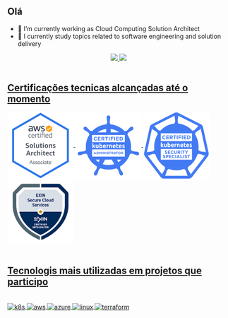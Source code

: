 
## Olá 

- 🔭 I’m currently working as Cloud Computing Solution Architect 
- 🌱 I currently study topics related to software engineering and solution delivery

<div align="center">
  <a href="https://github.com/jeliasmoreira">
  <img height="180em" src="https://github-readme-stats.vercel.app/api?username=jeliasmoreira&show_icons=true&theme=dracula&include_all_commits=true&count_private=true"/>
  <img height="180em" src="https://github-readme-stats.vercel.app/api/top-langs/?username=jeliasmoreira&layout=compact&langs_count=7&theme=dracula"/>
</div><br>



## Certificações tecnicas alcançadas até o momento 



<div style="display: inline_block">
<img align="center" alt="k8s" height="150" width="150" src="./icons/aws-certified-solutions-architect-associate.png">
<img align="center" alt="cka" height="150" width="150" src="./icons/logo_cka_whitetext-2-2-300x300.png">
<img align="center" alt="cks" height="150" width="150" src="./icons/kubernetes-security-specialist-logo-300x285.png">
<img align="center" alt="exin" height="150" width="150" src="./icons/exin.png">
</div><br>





## Tecnologis mais utilizadas em projetos que participo
    
    
<div style="display: inline_block"><br>
  <img align="center" alt="k8s" height="50" width="60"      src="https://cdn.jsdelivr.net/gh/devicons/devicon/icons/kubernetes/kubernetes-plain.svg">
 <img align="center" alt="aws" height="50" width="60"  src="https://cdn.jsdelivr.net/gh/devicons/devicon/icons/amazonwebservices/amazonwebservices-original-wordmark.svg">     
 <img align="center" alt="azure" height="50" width="60"   src="https://cdn.jsdelivr.net/gh/devicons/devicon/icons/azure/azure-original-wordmark.svg">        
 <img align="center" alt="linux" height="50" width="60"   src="https://cdn.jsdelivr.net/gh/devicons/devicon/icons/linux/linux-original.svg">   
 <img align="center" alt="terraform" height="50" width="60"   src="https://raw.githubusercontent.com/shuaibiyy/awesome-terraform/master/terraform.svg">   
        
</div><br>
  
 
  
